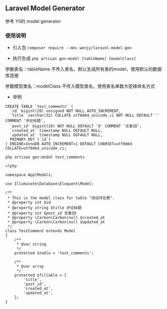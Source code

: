 ## Laravel Model Generator

参考 YII的 model generator

### 使用说明

- 引入包
`composer require --dev wenjy/laravel-model-gen`

- 执行生成
`php artisan gen:model [tableName] [modelClass]`

参数表名：tableName
不传入表名，默认生成所有表的model，使用默认的数据库连接

参数模型类名：modelClass
不传入模型类名，使用表名单数大驼峰命名方式

- 举例

```
CREATE TABLE `test_comments` (
  `id` bigint(20) unsigned NOT NULL AUTO_INCREMENT,
  `title` varchar(32) COLLATE utf8mb4_unicode_ci NOT NULL DEFAULT '' COMMENT '评论标题',
  `post_id` bigint(20) NOT NULL DEFAULT '0' COMMENT '文章ID',
  `created_at` timestamp NULL DEFAULT NULL,
  `updated_at` timestamp NULL DEFAULT NULL,
  PRIMARY KEY (`id`)
) ENGINE=InnoDB AUTO_INCREMENT=1 DEFAULT CHARSET=utf8mb4 COLLATE=utf8mb4_unicode_ci;
```

`php artisan gen:model test_comments`

```
<?php

namespace App\Models;

use Illuminate\Database\Eloquent\Model;

/**
 * This is the model class for table "测试评论表".
 * @property int $id
 * @property string $title 评论标题
 * @property int $post_id 文章ID
 * @property \Carbon\Carbon|null $created_at
 * @property \Carbon\Carbon|null $updated_at
 */
class TestComment extends Model
{
    /**
     * @var string
     */
    protected $table = 'test_comments';

    /**
     * @var array
     */
    protected $fillable = [
        'title',
        'post_id',
        'created_at',
        'updated_at',
    ];
}

```
